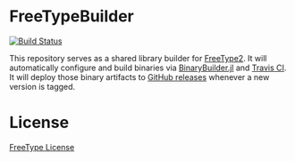 # FreeTypeBuilder

[![Build Status](https://travis-ci.org/Gnimuc/L-BFGS-B-Builder.svg?branch=master)](https://travis-ci.org/Gnimuc/FreeTypeBuilder)

This repository serves as a shared library builder for [FreeType2](https://www.freetype.org).
It will automatically configure and build binaries via [BinaryBuilder.jl](https://github.com/JuliaPackaging/BinaryBuilder.jl) and [Travis CI](https://travis-ci.org).
It will deploy those binary artifacts to [GitHub releases](https://github.com/Gnimuc/FreeTypeBuilder/releases)
whenever a new version is tagged.

# License
[FreeType License](http://git.savannah.gnu.org/cgit/freetype/freetype2.git/tree/docs/FTL.TXT)
